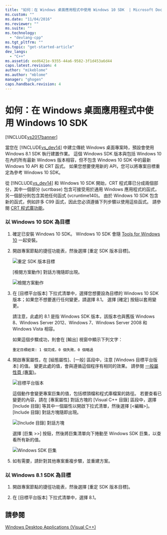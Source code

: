 ```yaml
---
title: "如何：在 Windows 桌面應用程式中使用 Windows 10 SDK  | Microsoft Docs"
ms.custom: ""
ms.date: "11/04/2016"
ms.reviewer: ""
ms.suite: ""
ms.technology: 
  - "devlang-cpp"
ms.tgt_pltfrm: ""
ms.topic: "get-started-article"
dev_langs: 
  - "C++"
ms.assetid: eed6421e-9355-44a6-9582-3f1d453a6d44
caps.latest.revision: 4
author: "mikeblome"
ms.author: "mblome"
manager: "ghogen"
caps.handback.revision: 4
---
```

# 如何：在 Windows 桌面應用程式中使用 Windows 10 SDK 
[!INCLUDE[vs2017banner](../assembler/inline/includes/vs2017banner.md)]

當您在 [!INCLUDE[vs_dev14](../ide/includes/vs_dev14_md.md)] 中建立傳統 Windows 桌面專案時，預設會使用 Windows 8.1 SDK 執行建置作業。 這個 Windows SDK 版本與包括 Windows 10 在內的所有最新 Windows 版本相容，但不包含 Windows 10 SDK 中的最新 Windows 10 API 和 CRT 函式。 如果您想要使用新的 API，您可以將專案目標重定為參考 Windows 10 SDK。  
  
 從 [!INCLUDE[vs_dev14](../ide/includes/vs_dev14_md.md)] 和 Windows 10 SDK 開始，CRT 程式庫已分成兩個部分，其中一個部分 \(ucrtbase\) 包含可接受用於通用 Windows 應用程式的函式，另一個部分則包含其他任何函式 \(vcruntime140\)。 由於 Windows 10 SDK 包含新的函式，例如許多 C99 函式，因此您必須遵循下列步驟以使用這些函式。 請參閱 [CRT 程式庫功能](../c-runtime-library/crt-library-features.md)。  
  
### 以 Windows 10 SDK 為目標  
  
1.  確定已安裝 Windows 10 SDK。 Windows 10 SDK 會隨 [Tools for Windows 10](http://go.microsoft.com/fwlink/?LinkID=617631) 一起安裝。  
  
2.  開啟專案節點的捷徑功能表，然後選擇 \[重定 SDK 版本目標\]。  
  
     ![重定 SDK 版本目標](../windows/media/retargetingwindowssdk1.png "RetargetingWindowsSDK1")  
  
     \[檢閱方案動作\] 對話方塊隨即出現。  
  
     ![檢閱方案動作](../windows/media/retargetingwindowssdk2.png "RetargetingWindowsSDK2")  
  
3.  在 \[目標平台版本\] 下拉式清單中，選擇您想要設為目標的 Windows 10 SDK 版本；如果您不想要進行任何變更，請選擇 8.1。 選擇 \[確定\] 按鈕以套用變更。  
  
     請注意，此處的 8.1 是指 Windows SDK 版本，該版本也與舊版 Windows 8、Windows Server 2012、Windows 7、Windows Server 2008 和 Windows Vista 相容。  
  
     如果這個步驟成功，則會在 \[輸出\] 視窗中顯示下列文字：  
  
     `重定目標結束: 1 個完成，0 個失敗，0 個略過`  
  
4.  開啟專案屬性，在 \[組態屬性\]、\[一般\] 區段中，注意 \[Windows 目標平台版本\] 的值。 變更此處的值，會與遵循這個程序有相同的效果。 請參閱 [一般屬性頁 \(專案\)](../ide/general-property-page-project.md)。  
  
     ![目標平台版本](../windows/media/retargetingwindowssdk3.png "RetargetingWindowsSDK3")  
  
     這個動作會變更專案巨集的值，包括標頭檔和程式庫檔案的路徑。 若要查看已變更的內容，請在 \[專案屬性\] 對話方塊的 \[Visual C\+\+ 目錄\] 區段中，選擇 \[Include 目錄\] 等其中一個屬性以開啟下拉式清單，然後選擇 \[\<編輯\>\]。 \[Include 目錄\] 對話方塊隨即出現。  
  
     ![&#91;Include 目錄&#93; 對話方塊](../windows/media/retargetingwindowssdk4.png "RetargetingWindowsSDK4")  
  
     選擇 \[巨集 \>\>\] 按鈕，然後將巨集清單向下捲動至 Windows SDK 巨集，以查看所有新的值。  
  
     ![Windows SDK 巨集](../windows/media/retargetingwindowssdk5.png "RetargetingWindowsSDK5")  
  
5.  如有需要，請針對其他專案重複步驟，並重建方案。  
  
### 以 Windows 8.1 SDK 為目標  
  
1.  開啟專案節點的捷徑功能表，然後選擇 \[重定 SDK 版本目標\]。  
  
2.  在 \[目標平台版本\] 下拉式清單中，選擇 8.1。  
  
## 請參閱  
 [Windows Desktop Applications \(Visual C\+\+\)](../windows/how-to-use-the-windows-10-sdk-in-a-windows-desktop-application.md)